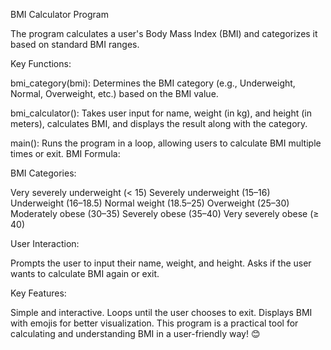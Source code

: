 BMI Calculator Program 

The program calculates a user's Body Mass Index (BMI) and 
categorizes it based on standard BMI ranges.

Key Functions:

bmi_category(bmi):
Determines the BMI category (e.g., Underweight, Normal, Overweight, etc.) 
based on the BMI value.

bmi_calculator():
Takes user input for name, weight (in kg), and height (in meters), calculates BMI, 
and displays the result along with the category.

main():
Runs the program in a loop, allowing users to calculate BMI multiple times or exit.
BMI Formula:

BMI Categories:

Very severely underweight (< 15)
Severely underweight (15–16)
Underweight (16–18.5)
Normal weight (18.5–25)
Overweight (25–30)
Moderately obese (30–35)
Severely obese (35–40)
Very severely obese (≥ 40)


User Interaction:

Prompts the user to input their name, weight, and height.
Asks if the user wants to calculate BMI again or exit.

Key Features:

Simple and interactive.
Loops until the user chooses to exit.
Displays BMI with emojis for better visualization.
This program is a practical tool for calculating and understanding BMI in 
a user-friendly way! 😊
